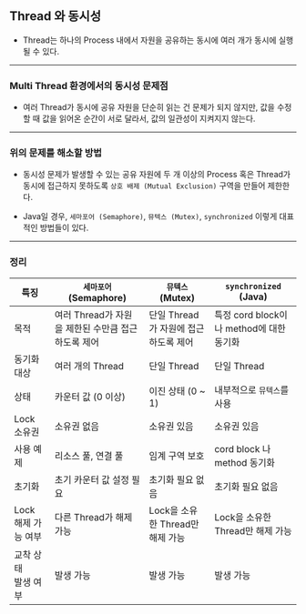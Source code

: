 ## Thread 와 동시성

- Thread는 하나의 Process 내에서 자원을 공유하는 동시에 여러 개가 동시에 실행될 수 있다.

---

### Multi Thread 환경에서의 동시성 문제점

- 여러 Thread가 동시에 공유 자원을 단순히 읽는 건 문제가 되지 않지만, 값을 수정할 때 값을 읽어온 순간이 서로 달라서, 값의 일관성이 지켜지지 않는다.

---

### 위의 문제를 해소할 방법

- 동시성 문제가 발생할 수 있는 공유 자원에 두 개 이상의 Process 혹은 Thread가 동시에 접근하지 못하도록 `상호 배제 (Mutual Exclusion)` 구역을 만들어 제한한다.

- Java일 경우, `세마포어 (Semaphore)`, `뮤텍스 (Mutex)`, `synchronized` 이렇게 대표적인 방법들이 있다.

---

### 정리

| 특징 | `세마포어` (Semaphore) | `뮤텍스` (Mutex) | `synchronized` (Java) |
|------|------------------------|------------------|-----------------------|
|목적|여러 Thread가 자원을 제한된 수만큼 접근하도록 제어|단일 Thread가 자원에 접근하도록 제어|특정 cord block이나 method에 대한 동기화|
|동기화 대상|여러 개의 Thread|단일 Thread|단일 Thread|
|상태|카운터 값 (0 이상)|이진 상태 (0 ~ 1)|내부적으로 `뮤텍스`를 사용|
|Lock 소유권|소유권 없음|소유권 있음|소유권 있음|
|사용 예제|리소스 풀, 연결 풀|임계 구역 보호|cord block 나 method  동기화|
|초기화|초기 카운터 값 설정 필요|초기화 필요 없음|초기화 필요 없음|
|Lock 해제 가능 여부|다른 Thread가 해제 가능|Lock을 소유한 Thread만 해제 가능|Lock을 소유한 Thread만 해제 가능|
|교착 상태<br>발생 여부|발생 가능|발생 가능|발생 가능|